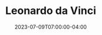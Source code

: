---
title: Leonardo da Vinci
date: 2023-07-09T07:00:00-04:00
draft: true
ShowToc: true
tags:
  - book
  - leonardo
  - learning
  - da-vinci
cover:
  image: images/dalle-leonardo-da-vinci.jpg
  # can also paste direct link from external site
  # ex. https://i.ibb.co/K0HVPBd/paper-mod-profilemode.png
  # alt:
  caption: Leonardo da Vinci with technology
  relative: true # To use relative path for cover image, used in hugo Page-bundles
---